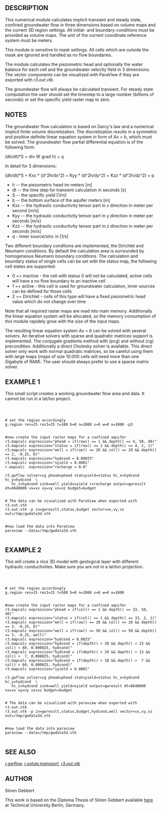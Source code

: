 
## DESCRIPTION

This numerical module calculates implicit transient and steady state,
confined groundwater flow in three dimensions based on volume maps
and the current 3D region settings.
All initial- and boundary-conditions must be provided as volume maps.
The unit of the current coordinate reference system must be meters.

This module is sensitive to mask settings. All cells which are outside
the mask are ignored and handled as no flow boundaries.

The module calculates the piezometric head and optionally the water
balance for each cell and the groundwater velocity field in 3 dimensions.
The vector components can be visualized with ParaView if they are exported
with *r3.out.vtk*.

The groundwater flow will always be calculated transient.
For steady state computation the user should set the timestep
to a large number (billions of seconds) or set the
specific yield raster map to zero.

## NOTES

The groundwater flow calculation is based on Darcy's law and a numerical
implicit finite volume discretization. The discretization results in a
symmetric and positive definite linear equation system in form of
*Ax = b*, which must be solved. The groundwater flow partial
differential equation is of the following form:

(dh/dt)\*S = div (K grad h) + q

In detail for 3 dimensions:

(dh/dt)\*S = Kxx \* (d^2h/dx^2) + Kyy \* (d^2h/dy^2) + Kzz \* (d^2h/dz^2) + q

* h -- the piezometric head im meters [m]
* dt -- the time step for transient calculation in seconds [s]
* S -- the specific yield [1/m]
* b -- the bottom surface of the aquifer meters [m]
* Kxx -- the hydraulic conductivity tensor part in x direction in meter per second [m/s]
* Kyy -- the hydraulic conductivity tensor part in y direction in meter per seconds [m/s]
* Kzz -- the hydraulic conductivity tensor part in z direction in meter per seconds [m/s]
* q - inner source/sinc in [1/s]

Two different boundary conditions are implemented, the Dirichlet and
Neumann conditions. By default the calculation area is surrounded by
homogeneous Neumann boundary conditions. The calculation and boundary
status of single cells can be set with the status map, the following
cell states are supported:

* 0 == inactive - the cell with status 0 will not be calculated,
  active cells will have a no flow boundary to an inactive cell
* 1 == active - this cell is used for groundwater calculation,
  inner sources can be defined for those cells
* 2 == Dirichlet - cells of this type will have a fixed piezometric
  head value which do not change over time

Note that all required raster maps are read into main memory. Additionally
the linear equation system will be allocated, so the memory consumption of
this module rapidely grow with the size of the input maps.

The resulting linear equation system *Ax = b* can be solved with
several solvers. An iterative solvers with sparse and quadratic matrices
support is implemented.
The conjugate gradients method with (pcg) and without (cg) precondition.
Additionally a direct Cholesky solver is available. This direct solver
only work with normal quadratic matrices, so be careful using them with
large maps (maps of size 10.000 cells will need more than one Gigabyte
of RAM). The user should always prefer to use a sparse matrix solver.

## EXAMPLE 1

This small script creates a working groundwater flow area and
data. It cannot be run in a lat/lon project.

```



# set the region accordingly
g.region res=25 res3=25 t=100 b=0 n=1000 s=0 w=0 e=1000 -p3


#now create the input raster maps for a confined aquifer
r3.mapcalc expression="phead = if(row() == 1 && depth() == 4, 50, 40)"
r3.mapcalc expression="status = if(row() == 1 && depth() == 4, 2, 1)"
r3.mapcalc expression="well = if(row() == 20 && col() == 20 && depth() == 2, -0.25, 0)"
r3.mapcalc expression="hydcond = 0.00025"
r3.mapcalc expression="syield = 0.0001"
r.mapcalc  expression="recharge = 0.0"

r3.gwflow solver=cg phead=phead statuyield=status hc_x=hydcond hc_y=hydcond  \
   hc_z=hydcond sink=well yield=syield r=recharge output=gwresult dt=8640000 vx=vx vy=vy vz=vz budget=budget


# The data can be visualized with ParaView when exported with r3.out.vtk
r3.out.vtk -p in=gwresult,status,budget vector=vx,vy,vz out=/tmp/gwdata3d.vtk


#now load the data into ParaView
paraview --data=/tmp/gwdata3d.vtk


```

## EXAMPLE 2

This will create a nice 3D model with geological layer with different
hydraulic conductivities. Make sure you are not in a lat/lon projection.

```



# set the region accordingly
g.region res=15 res3=15 t=500 b=0 n=1000 s=0 w=0 e=1000


#now create the input raster maps for a confined aquifer
r3.mapcalc expression="phead = if(col() == 1 && depth() == 33, 50, 40)"
r3.mapcalc expression="status = if(col() == 1 && depth() == 33, 2, 1)"
r3.mapcalc expression="well = if(row() == 20 && col() == 20 && depth() == 3, -0.25, 0)"
r3.mapcalc expression="well = if(row() == 50 && col() == 50 && depth() == 3, -0.25, well)"
r3.mapcalc expression="hydcond = 0.0025"
r3.mapcalc expression="hydcond = if(depth() < 30 && depth() > 23 && col() < 60, 0.000025, hydcond)"
r3.mapcalc expression="hydcond = if(depth() < 20 && depth() > 13 && col() >  7, 0.000025, hydcond)"
r3.mapcalc expression="hydcond = if(depth() < 10 && depth() >  7 && col() < 60, 0.000025, hydcond)"
r3.mapcalc expression="syield = 0.0001"

r3.gwflow solver=cg phead=phead statuyield=status hc_x=hydcond hc_y=hydcond  \
   hc_z=hydcond sink=well yield=syield output=gwresult dt=8640000 vx=vx vy=vy vz=vz budget=budget


# The data can be visualized with paraview when exported with r3.out.vtk
r3.out.vtk -p in=gwresult,status,budget,hydcond,well vector=vx,vy,vz out=/tmp/gwdata3d.vtk


#now load the data into paraview
paraview --data=/tmp/gwdata3d.vtk


```

## SEE ALSO

*[r.gwflow](r.gwflow.html),
[r.solute.transport](r.solute.transport.html),
[r3.out.vtk](r3.out.vtk.html)*

## AUTHOR

Sören Gebbert

This work is based on the Diploma Thesis of Sören Gebbert available
[here](https://grass.osgeo.org/gdp/hydrology/gebbert2007_diplom_stroemung_grass_gis.pdf)
at Technical University Berlin, Germany.
